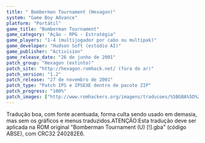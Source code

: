 ```yaml
---
title: " Bomberman Tournament (Hexagon)"
system: "Game Boy Advance"
platform: "Portátil"
game_title: "Bomberman Tournament"
game_category: "Ação - RPG - Estratégia"
game_players: "1-4 (multijogador por cabo ou multipak)"
game_developer: "Hudson Soft (estúdio AI)"
game_publisher: "Activision"
game_release_date: "26 de junho de 2001"
patch_group: "Hexagon (extinto)"
patch_site: "http://hexagon.romhack.net/ (fora do ar)"
patch_version: "1.2"
patch_release: "27 de novembro de 2001"
patch_type: "Patch IPS e IPSEXE dentro de pacote ZIP"
patch_progress: "100%"
patch_images: ["http://www.romhackers.org/imagens/traducoes/%5BGBA%5D%20Bomberman%20Tournament%20-%20Hexagon%20-%201.png","http://www.romhackers.org/imagens/traducoes/%5BGBA%5D%20Bomberman%20Tournament%20-%20Hexagon%20-%202.png","http://www.romhackers.org/imagens/traducoes/%5BGBA%5D%20Bomberman%20Tournament%20-%20Hexagon%20-%203.png"]
---
```

Tradução boa, com fonte acentuada, forma culta sendo usado em demasia, mas sem os gráficos e menus traduzidos.ATENÇÃO:Esta tradução deve ser aplicada na ROM original "Bomberman Tournament (U) [!].gba" (código ABSE), com CRC32 240282E6.